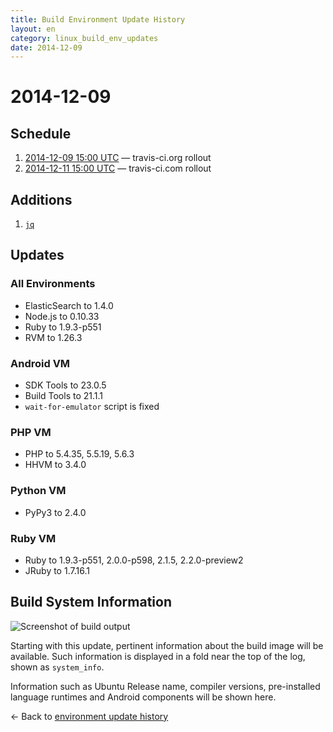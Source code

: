 ```yaml
---
title: Build Environment Update History
layout: en
category: linux_build_env_updates
date: 2014-12-09
---
```


# 2014-12-09

## Schedule

1. [2014-12-09 15:00 UTC](http://everytimezone.com/#2014-12-9,180,cn3) — travis-ci.org rollout
2. [2014-12-11 15:00 UTC](http://everytimezone.com/#2014-12-10,180,cn3) — travis-ci.com rollout

## Additions

1. [`jq`](http://stedolan.github.io/jq/)

## Updates

### All Environments

- ElasticSearch to 1.4.0
- Node.js to 0.10.33
- Ruby to 1.9.3-p551
- RVM to 1.26.3

### Android VM

- SDK Tools to 23.0.5
- Build Tools to 21.1.1
- `wait-for-emulator` script is fixed

### PHP VM

- PHP to 5.4.35, 5.5.19, 5.6.3
- HHVM to 3.4.0

### Python VM

- PyPy3 to 2.4.0

### Ruby VM

- Ruby to 1.9.3-p551, 2.0.0-p598, 2.1.5, 2.2.0-preview2
- JRuby to 1.7.16.1

## Build System Information

![Screenshot of build output](https://cloud.githubusercontent.com/assets/25666/5291272/2f7983e0-7b1e-11e4-8868-e02c576310f9.png)

Starting with this update, pertinent information about the build image will be available.
Such information is displayed in a fold near the top of the log, shown as `system_info`.

Information such as Ubuntu Release name, compiler versions, pre-installed
language runtimes and Android components will be shown here.


← Back to [environment update history](..)
